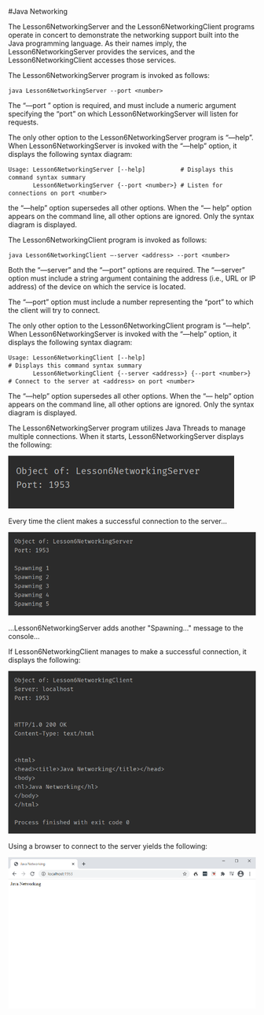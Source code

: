 #Java Networking

The Lesson6NetworkingServer and the Lesson6NetworkingClient programs operate in concert to demonstrate the networking support built into the Java programming language. As their names imply, the Lesson6NetworkingServer provides the services, and the Lesson6NetworkingClient accesses those services.

The Lesson6NetworkingServer program is invoked as follows:
```
java Lesson6NetworkingServer --port <number>
```
The “—port ” option is required, and must include a numeric argument specifying the “port” on which Lesson6NetworkingServer will listen for requests.

The only other option to the Lesson6NetworkingServer program is “—help”. When Lesson6NetworkingServer is invoked with the “—help” option, it displays the following syntax diagram:
```
Usage: Lesson6NetworkingServer [--help]          # Displays this command syntax summary
       Lesson6NetworkingServer {--port <number>} # Listen for connections on port <number>
```
the “—help” option supersedes all other options. When the “— help” option appears on the command line, all other options are ignored. Only the syntax diagram is displayed.

The Lesson6NetworkingClient program is invoked as follows:
```
java Lesson6NetworkingClient –-server <address> --port <number>
```
Both the “—server” and the “—port” options are required. The “—server” option must include a string argument containing the address (i.e., URL or IP address) of the device on which the service is located.

The “—port” option must include a number representing the “port” to which the client will try to connect.

The only other option to the Lesson6NetworkingClient program is “—help”. When Lesson6NetworkingServer is invoked with the “—help” option, it displays the following syntax diagram:
```
Usage: Lesson6NetworkingClient [--help]                                # Displays this command syntax summary
       Lesson6NetworkingClient {--server <address>} {--port <number>}  # Connect to the server at <address> on port <number>
```
The “—help” option supersedes all other options. When the “— help” option appears on the command line, all other options are ignored. Only the syntax diagram is displayed.

The Lesson6NetworkingServer program utilizes Java Threads to manage multiple connections. When it starts, Lesson6NetworkingServer displays the following:

![IMAGE](./Server-II.png)

Every time the client makes a successful connection to the server…

![IMAGE](./Server.png)

…Lesson6NetworkingServer adds another "Spawning…" message to the console…

If Lesson6NetworkingClient manages to make a successful connection, it displays the following:

![IMAGE](./Client.png)

Using a browser to connect to the server yields the following:

![IMAGE](./Browser.png)
